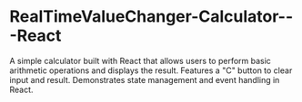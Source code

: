 # RealTimeValueChanger-Calculator---React
A simple calculator built with React that allows users to perform basic arithmetic operations and displays the result. Features a "C" button to clear input and result. Demonstrates state management and event handling in React.
